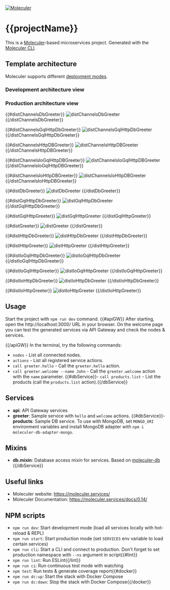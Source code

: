 [![Moleculer](https://badgen.net/badge/Powered%20by/Moleculer/0e83cd)](https://moleculer.services)

# {{projectName}}
This is a [Moleculer](https://moleculer.services/)-based microservices project. Generated with the [Moleculer CLI](https://moleculer.services/docs/0.14/moleculer-cli.html).

## Template architecture
Moleculer supports different [deployment modes](https://moleculer.services/docs/0.14/clustering.html). 

### Development architecture view

### Production architecture view
{{#distChannelsDbGreeter}}
![distChannelsDbGreeter](https://raw.githubusercontent.com/moleculerjs/moleculer-template-project/next/media/dist/channels-db.svg)
{{/distChannelsDbGreeter}}

{{#distChannelsGqlHttpDbGreeter}}
![distChannelsGqlHttpDbGreeter](https://raw.githubusercontent.com/moleculerjs/moleculer-template-project/next/media/dist/channels-gql-http.svg)
{{/distChannelsGqlHttpDbGreeter}}

{{#distChannelsHttpDBGreeter}}
![distChannelsHttpDBGreeter](https://raw.githubusercontent.com/moleculerjs/moleculer-template-project/next/media/dist/channels-http.svg)
{{/distChannelsHttpDBGreeter}}

{{#distChannelsIoGqlHttpDBGreeter}}
![distChannelsIoGqlHttpDBGreeter](https://raw.githubusercontent.com/moleculerjs/moleculer-template-project/next/media/dist/channels-io-gql-http.svg)
{{/distChannelsIoGqlHttpDBGreeter}}

{{#distChannelsIoHttpDBGreeter}}
![distChannelsIoHttpDBGreeter](https://raw.githubusercontent.com/moleculerjs/moleculer-template-project/next/media/dist/channels-io-http.svg)
{{/distChannelsIoHttpDBGreeter}}

{{#distDbGreeter}}
![distDbGreeter](https://raw.githubusercontent.com/moleculerjs/moleculer-template-project/next/media/dist/db.svg)
{{/distDbGreeter}}

{{#distGqlHttpDbGreeter}}
![distGqlHttpDbGreeter](https://raw.githubusercontent.com/moleculerjs/moleculer-template-project/next/media/dist/gql-http-db.svg)
{{/distGqlHttpDbGreeter}}

{{#distGqlHttpGreeter}}
![distGqlHttpGreeter](https://raw.githubusercontent.com/moleculerjs/moleculer-template-project/next/media/dist/gql-http.svg)
{{/distGqlHttpGreeter}}

{{#distGreeter}}
![distGreeter](https://raw.githubusercontent.com/moleculerjs/moleculer-template-project/next/media/dist/greeter.svg)
{{/distGreeter}}

{{#distHttpDbGreeter}}
![distHttpDbGreeter](https://raw.githubusercontent.com/moleculerjs/moleculer-template-project/next/media/dist/http-db.svg)
{{/distHttpDbGreeter}}

{{#distHttpGreeter}}
![distHttpGreeter](https://raw.githubusercontent.com/moleculerjs/moleculer-template-project/next/media/dist/http.svg)
{{/distHttpGreeter}}

{{#distIoGqlHttpDbGreeter}}
![distIoGqlHttpDbGreeter](https://raw.githubusercontent.com/moleculerjs/moleculer-template-project/next/media/dist/io-gql-http-db.svg)
{{/distIoGqlHttpDbGreeter}}

{{#distIoGqlHttpGreeter}}
![distIoGqlHttpGreeter](https://raw.githubusercontent.com/moleculerjs/moleculer-template-project/next/media/dist/io-gql-http.svg)
{{/distIoGqlHttpGreeter}}

{{#distIoHttpDbGreeter}}
![distIoHttpDbGreeter](https://raw.githubusercontent.com/moleculerjs/moleculer-template-project/next/media/dist/io-http-db.svg)
{{/distIoHttpDbGreeter}}

{{#distIoHttpGreeter}}
![distIoHttpGreeter](https://raw.githubusercontent.com/moleculerjs/moleculer-template-project/next/media/dist/io-http.svg)
{{/distIoHttpGreeter}}

## Usage
Start the project with `npm run dev` command. 
{{#apiGW}}
After starting, open the http://localhost:3000/ URL in your browser. 
On the welcome page you can test the generated services via API Gateway and check the nodes & services.

{{/apiGW}}
In the terminal, try the following commands:
- `nodes` - List all connected nodes.
- `actions` - List all registered service actions.
- `call greeter.hello` - Call the `greeter.hello` action.
- `call greeter.welcome --name John` - Call the `greeter.welcome` action with the `name` parameter.
{{#dbService}}- `call products.list` - List the products (call the `products.list` action).{{/dbService}}


## Services
- **api**: API Gateway services
- **greeter**: Sample service with `hello` and `welcome` actions.
{{#dbService}}- **products**: Sample DB service. To use with MongoDB, set `MONGO_URI` environment variables and install MongoDB adapter with `npm i moleculer-db-adapter-mongo`.

## Mixins
- **db.mixin**: Database access mixin for services. Based on [moleculer-db](https://github.com/moleculerjs/moleculer-db#readme)
{{/dbService}}


## Useful links

* Moleculer website: https://moleculer.services/
* Moleculer Documentation: https://moleculer.services/docs/0.14/

## NPM scripts

- `npm run dev`: Start development mode (load all services locally with hot-reload & REPL)
- `npm run start`: Start production mode (set `SERVICES` env variable to load certain services)
- `npm run cli`: Start a CLI and connect to production. Don't forget to set production namespace with `--ns` argument in script{{#lint}}
- `npm run lint`: Run ESLint{{/lint}}
- `npm run ci`: Run continuous test mode with watching
- `npm test`: Run tests & generate coverage report{{#docker}}
- `npm run dc:up`: Start the stack with Docker Compose
- `npm run dc:down`: Stop the stack with Docker Compose{{/docker}}
